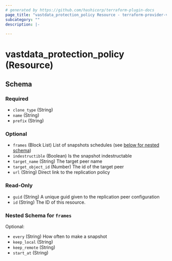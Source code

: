 ```yaml
---
# generated by https://github.com/hashicorp/terraform-plugin-docs
page_title: "vastdata_protection_policy Resource - terraform-provider-vastdata"
subcategory: ""
description: |-
  
---
```


# vastdata_protection_policy (Resource)





<!-- schema generated by tfplugindocs -->
## Schema

### Required

- `clone_type` (String)
- `name` (String)
- `prefix` (String)

### Optional

- `frames` (Block List) List of snapshots schedules (see [below for nested schema](#nestedblock--frames))
- `indestructible` (Boolean) Is the snapshot indestructable
- `target_name` (String) The target peer name
- `target_object_id` (Number) The id of the target peer
- `url` (String) Direct link to the replication policy

### Read-Only

- `guid` (String) A unique guid given to the  replication peer configuration
- `id` (String) The ID of this resource.

<a id="nestedblock--frames"></a>
### Nested Schema for `frames`

Optional:

- `every` (String) How often to make a snapshot
- `keep_local` (String)
- `keep_remote` (String)
- `start_at` (String)
